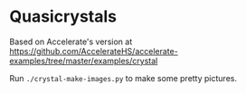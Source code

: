 # Quasicrystals

Based on Accelerate's version at
https://github.com/AccelerateHS/accelerate-examples/tree/master/examples/crystal

Run `./crystal-make-images.py` to make some pretty pictures.

